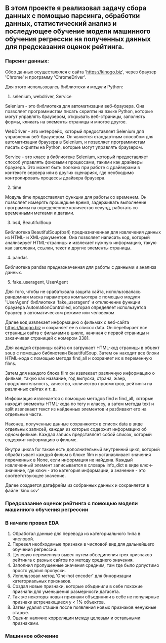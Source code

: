 ## В этом проекте я реализовал задачу сбора данных с помощью парсинга, обработки данных, статистический анализ и последующее обучение модели машинного обучения регрессии на полученных данных для предсказания оценок рейтинга.

### Парсинг данных:

Сбор данных осуществлялся с сайта 'https://kinogo.biz', через браузер 'Chrome' и программу 'ChromeDriver'.

Для этого использовалсь библиотеки и модули Python:

1. selenium, webdriver, Service

Selenium - это библиотека для автоматизации веб-браузера. Она позволяет программистам писать скрипты на языке Python, которые могут управлять браузером, открывать веб-страницы, заполнять формы, кликать на элементы страницы и многое другое.

WebDriver - это интерфейс, который предоставляет Selenium для управления веб-браузером. Он является стандартным способом для автоматизации браузера в Selenium, и позволяет программистам писать скрипты на Python, которые могут управлять браузером.

Service - это класс в библиотеке Selenium, который предоставляет способ управлять фоновыми процессами, такими как драйверы браузера. Это может быть полезно при работе с драйверами в контексте сервера или в других сценариях, где необходимо контролировать процессы драйвера браузера.

2. time

Модуль time предоставляет функции для работы со временем. Он позволяет измерять прошедшее время, задерживать выполнение программы на определенное количество секунд, работать со временными метками и датами.

3. bs4, BeautifulSoup

Библиотека BeautifulSoup(bs4) предназначенная для извлечения данных из HTML- и XML-документов. Она позволяет написать код, который анализирует HTML-страницы и извлекает нужную информацию, такую как заголовки, ссылки, текст и другие элементы страницы.

4. pandas

Библиотека pandas предназначенная для работы с данными и анализа данных.

5. fake_useragent, UserAgent

Для того, чтобы не срабатывала защита сайта, использовалась рандомная маска параметров компьютера с помощью модуля 'UserAgent' библиотеки 'fake_useragent' и отключение функции браузера AutomationControlled, которая определяет используется браузер в автоматическом режиме или человеком.

Далее код извлекает информацию о фильмах с веб-сайта https://kinogo.biz и сохраняет ее в список data.
Он перебирает все страницы сайта с фильмами в цикле, начиная с первой страницы и заканчивая страницей с номером 3381.

Для каждой страницы сайта он загружает HTML-код страницы в объект soup с помощью библиотеки BeautifulSoup.
Затем он находит все блоки HTML-кода с помощью метода find_all и сохраняет их в переменную films.

Затем для каждого блока film он извлекает различную информацию о фильме, такую как название, год выпуска, страна, жанр, продолжительность, качество, количество просмотров, рейтинги на различных сайтах и т. д.

Информация извлекается с помощью методов find и find_all, которые находят элементы HTML-кода по тегу и классу, а затем методы text и split извлекают текст из найденных элементов и разбивают его на отдельные части.

Наконец, полученные данные сохраняются в список data в виде отдельных записей, каждая из которых содержит информацию об одном фильме. Каждая запись представляет собой список, который содержит информацию о фильме.

Внутри цикла for также есть дополнительный внутренний цикл, который обрабатывает каждый фильм в блоке film и устанавливает значения переменных в None, если информация не найдена. Каждый извлеченный элемент записывается в словарь info_dict в виде ключ-значение, где ключ - это категория информации, а значение - это соответствующее значение.

Далее создается датафрейм из собранных данных и сохраняется в файле 'kino.csv'

### Предсказание оценок рейтинга с помощью модели машинного обучения регрессии

### В начале провел EDA

1. Обработал данные для перевода из категориального типа в числовой.
2. Перевел необходимые признаки в числовой вид для дальнейшего обучения регрессии.
3. Целевую переменную вывел путем объединения трех признаков рейтинга с разных сайтов по методу среднего значения.
4. Заполнил пропущенные значения средним, там где было допустимо просто удалил пропуски.
5. Использовал метод 'One-hot encoder' для биноризации категориальных признаков.
6. Создал новые признаки, которые объдинили в себе похожие признапи для уменьшения размерности датасета.
7. Так же некоторы новын признаки объединили в себе не популярные признаки встречающиеся у < 1% объектов.
8. Затем удалил сташие после появления новых признаков ненужные старые.
9. Оценил наличие корреляции между целевым и остальными признаками.

### Машинное обкчение


